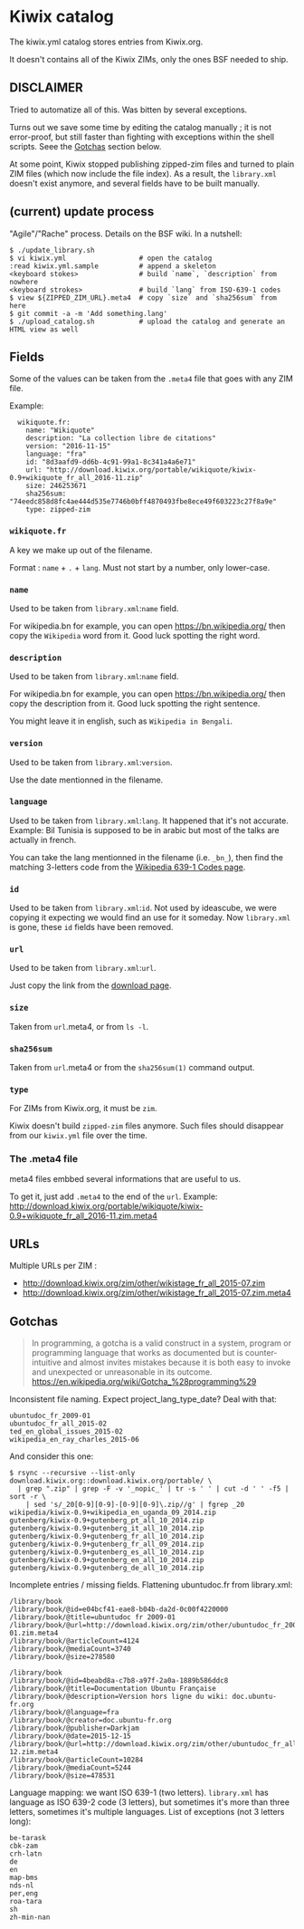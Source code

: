 # Kiwix catalog

The kiwix.yml catalog stores entries from Kiwix.org.

It doesn't contains all of the Kiwix ZIMs, only the ones BSF needed to ship.


## DISCLAIMER

Tried to automatize all of this. Was bitten by several exceptions.

Turns out we save some time by editing the catalog manually ; it is not
error-proof, but still faster than fighting with exceptions within the shell
scripts. Seee the [Gotchas](#gotchas) section below.

At some point, Kiwix stopped publishing zipped-zim files and turned to plain
ZIM files (which now include the file index). As a result, the `library.xml`
doesn't exist anymore, and several fields have to be built manually.

## (current) update process

"Agile"/"Rache" process. Details on the BSF wiki. In a nutshell:

    $ ./update_library.sh
    $ vi kiwix.yml                  # open the catalog
    :read kiwix.yml.sample          # append a skeleton
    <keyboard stokes>               # build `name`, `description` from nowhere
    <keyboard strokes>              # build `lang` from ISO-639-1 codes
    $ view ${ZIPPED_ZIM_URL}.meta4  # copy `size` and `sha256sum` from here
    $ git commit -a -m 'Add something.lang'
    $ ./upload_catalog.sh           # upload the catalog and generate an HTML view as well


## Fields

Some of the values can be taken from the `.meta4` file that goes with any ZIM file.

Example:

      wikiquote.fr:
        name: "Wikiquote"
        description: "La collection libre de citations"
        version: "2016-11-15"
        language: "fra"
        id: "8d3aafd9-dd6b-4c91-99a1-8c341a4a6e71"
        url: "http://download.kiwix.org/portable/wikiquote/kiwix-0.9+wikiquote_fr_all_2016-11.zip"
        size: 246253671
        sha256sum: "74eedc858d8fc4ae444d535e7746b0bff4870493fbe8ece49f603223c27f8a9e"
        type: zipped-zim

### `wikiquote.fr`

A key we make up out of the filename.

Format : `name` + `.` + `lang`. Must not start by a number, only lower-case.

### `name`

Used to be taken from `library.xml`:`name` field.

For wikipedia.bn for example, you can open https://bn.wikipedia.org/ then
copy the `Wikipedia` word from it. Good luck spotting the right word.

### `description`

Used to be taken from `library.xml`:`name` field.

For wikipedia.bn for example, you can open https://bn.wikipedia.org/ then
copy the description from it. Good luck spotting the right sentence.

You might leave it in english, such as `Wikipedia in Bengali`.

### `version`

Used to be taken from `library.xml`:`version`.

Use the date mentionned in the filename.

### `language`

Used to be taken from `library.xml`:`lang`. It happened that it's not accurate.
Example: Bil Tunisia is supposed to be in arabic but most of the talks are
actually in french.

You can take the lang mentionned in the filename (i.e. `_bn_`), then find the
matching 3-letters code from the
[Wikipedia 639-1 Codes page](https://fr.wikipedia.org/wiki/Liste_des_codes_ISO_639-1).

### `id`

Used to be taken from `library.xml`:`id`. Not used by ideascube, we were copying it
expecting we would find an use for it someday. Now `library.xml` is gone, these `id`
fields have been removed.

### `url`

Used to be taken from `library.xml`:`url`.

Just copy the link from the [download page](http://download.kiwix.org/zim/).

### `size`

Taken from `url`.meta4, or from `ls -l`.

### `sha256sum`

Taken from `url`.meta4 or from the `sha256sum(1)` command output.

### `type`

For ZIMs from Kiwix.org, it must be `zim`.

Kiwix doesn't build `zipped-zim` files anymore. Such files should disappear from our
`kiwix.yml` file over the time.


### The .meta4 file

meta4 files embbed several informations that are useful to us.

To get it, just add `.meta4` to the end of the `url`. Example:
http://download.kiwix.org/portable/wikiquote/kiwix-0.9+wikiquote_fr_all_2016-11.zim.meta4


## URLs

Multiple URLs per ZIM :

* http://download.kiwix.org/zim/other/wikistage_fr_all_2015-07.zim
* http://download.kiwix.org/zim/other/wikistage_fr_all_2015-07.zim.meta4


## Gotchas

> In programming, a gotcha is a valid construct in a system, program or programming language that works as documented but is counter-intuitive and almost invites mistakes because it is both easy to invoke and unexpected or unreasonable in its outcome.
> <https://en.wikipedia.org/wiki/Gotcha_%28programming%29>


Inconsistent file naming. Expect project_lang_type_date? Deal with that:

    ubuntudoc_fr_2009-01
    ubuntudoc_fr_all_2015-02
    ted_en_global_issues_2015-02
    wikipedia_en_ray_charles_2015-06

And consider this one:

    $ rsync --recursive --list-only download.kiwix.org::download.kiwix.org/portable/ \
      | grep ".zip" | grep -F -v '_nopic_' | tr -s ' ' | cut -d ' ' -f5 | sort -r \
        | sed 's/_20[0-9][0-9]-[0-9][0-9]\.zip//g' | fgrep _20
    wikipedia/kiwix-0.9+wikipedia_en_uganda_09_2014.zip
    gutenberg/kiwix-0.9+gutenberg_pt_all_10_2014.zip
    gutenberg/kiwix-0.9+gutenberg_it_all_10_2014.zip
    gutenberg/kiwix-0.9+gutenberg_fr_all_10_2014.zip
    gutenberg/kiwix-0.9+gutenberg_fr_all_09_2014.zip
    gutenberg/kiwix-0.9+gutenberg_es_all_10_2014.zip
    gutenberg/kiwix-0.9+gutenberg_en_all_10_2014.zip
    gutenberg/kiwix-0.9+gutenberg_de_all_10_2014.zip

Incomplete entries / missing fields. Flattening ubuntudoc.fr from library.xml:

    /library/book
    /library/book/@id=e04bcf41-eae8-b04b-da2d-0c00f4220000
    /library/book/@title=ubuntudoc fr 2009-01
    /library/book/@url=http://download.kiwix.org/zim/other/ubuntudoc_fr_2009-01.zim.meta4
    /library/book/@articleCount=4124
    /library/book/@mediaCount=3740
    /library/book/@size=278580
     
    /library/book
    /library/book/@id=4beabd8a-c7b8-a97f-2a0a-1889b586ddc8
    /library/book/@title=Documentation Ubuntu Française
    /library/book/@description=Version hors ligne du wiki: doc.ubuntu-fr.org
    /library/book/@language=fra
    /library/book/@creator=doc.ubuntu-fr.org
    /library/book/@publisher=Darkjam
    /library/book/@date=2015-12-15
    /library/book/@url=http://download.kiwix.org/zim/other/ubuntudoc_fr_all_2015-12.zim.meta4
    /library/book/@articleCount=10284
    /library/book/@mediaCount=5244
    /library/book/@size=478531

Language mapping: we want ISO 639-1 (two letters).
`library.xml` has language as ISO 639-2 code (3 letters), but sometimes it's more than three letters, sometimes it's multiple languages. List of exceptions (not 3 letters long):

    be-tarask
    cbk-zam
    crh-latn
    de
    en
    map-bms
    nds-nl
    per,eng
    roa-tara
    sh
    zh-min-nan

